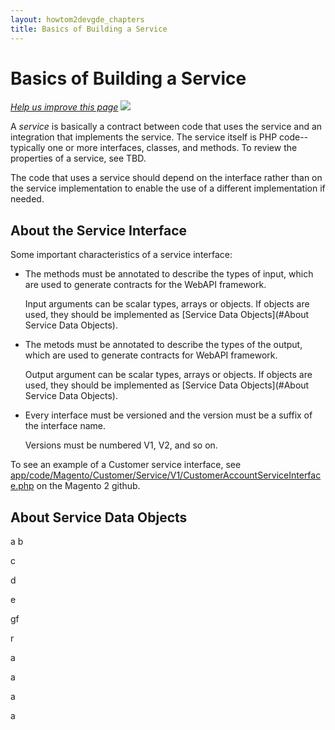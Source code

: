 ```yaml
---
layout: howtom2devgde_chapters
title: Basics of Building a Service
---
```


# Basics of Building a Service

<p><a href="https://github.com/magento/devdocs/blob/master/guides/m2devgde/v1.0.0.0/svc-framework/build-svc.md" target="_blank"><em>Help us improve this page</em></a>&nbsp;<img src="{{ site.baseurl }}/common/images/newWindow.gif"/></p>

A _service_ is basically a contract between code that uses the service and an integration that implements the service. The service itself is PHP code--typically one or more interfaces, classes, and methods. To review the properties of a service, see TBD.

The code that uses a service should depend on the interface rather than on the service implementation to enable the use of a different implementation if needed.

## About the Service Interface

Some important characteristics of a service interface:

*	The methods must be annotated to describe the types of input, which are used to generate contracts for the WebAPI framework. 
	
	Input arguments can be scalar types, arrays or objects. If objects are used, they should be implemented as [Service Data Objects](#About Service Data Objects).

*	The metods must be annotated to describe the types of the output, which are used to generate contracts for WebAPI framework. 

	Output argument can be scalar types, arrays or objects. If objects are used, they should be implemented as [Service Data Objects](#About Service Data Objects).

*	Every interface must be versioned and the version must be a suffix of the interface name.

	Versions must be numbered V1, V2, and so on.
	
To see an example of a Customer service interface, see <a href="https://github.com/magento/magento2/blob/master/app/code/Magento/Customer/Service/V1/CustomerAccountServiceInterface.php" target="_blank">app/code/Magento/Customer/Service/V1/CustomerAccountServiceInterface.php</a> on the Magento 2 github.

## About Service Data Objects

a
b

c

d

e

gf

r

a

a

a

a


